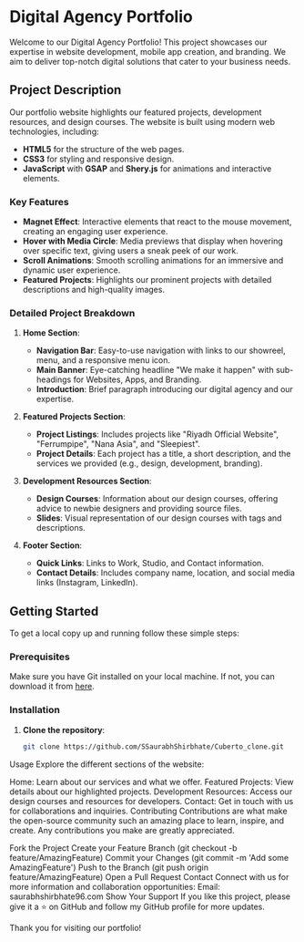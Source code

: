 # Digital Agency Portfolio

Welcome to our Digital Agency Portfolio! This project showcases our expertise in website development, mobile app creation, and branding. We aim to deliver top-notch digital solutions that cater to your business needs.

## Project Description

Our portfolio website highlights our featured projects, development resources, and design courses. The website is built using modern web technologies, including:

- **HTML5** for the structure of the web pages.
- **CSS3** for styling and responsive design.
- **JavaScript** with **GSAP** and **Shery.js** for animations and interactive elements.

### Key Features

- **Magnet Effect**: Interactive elements that react to the mouse movement, creating an engaging user experience.
- **Hover with Media Circle**: Media previews that display when hovering over specific text, giving users a sneak peek of our work.
- **Scroll Animations**: Smooth scrolling animations for an immersive and dynamic user experience.
- **Featured Projects**: Highlights our prominent projects with detailed descriptions and high-quality images.

### Detailed Project Breakdown

1. **Home Section**:
   - **Navigation Bar**: Easy-to-use navigation with links to our showreel, menu, and a responsive menu icon.
   - **Main Banner**: Eye-catching headline "We make it happen" with sub-headings for Websites, Apps, and Branding.
   - **Introduction**: Brief paragraph introducing our digital agency and our expertise.

2. **Featured Projects Section**:
   - **Project Listings**: Includes projects like "Riyadh Official Website", "Ferrumpipe", "Nana Asia", and "Sleepiest".
   - **Project Details**: Each project has a title, a short description, and the services we provided (e.g., design, development, branding).

3. **Development Resources Section**:
   - **Design Courses**: Information about our design courses, offering advice to newbie designers and providing source files.
   - **Slides**: Visual representation of our design courses with tags and descriptions.

4. **Footer Section**:
   - **Quick Links**: Links to Work, Studio, and Contact information.
   - **Contact Details**: Includes company name, location, and social media links (Instagram, LinkedIn).

## Getting Started

To get a local copy up and running follow these simple steps:

### Prerequisites

Make sure you have Git installed on your local machine. If not, you can download it from [here](https://git-scm.com/).

### Installation

1. **Clone the repository**:
   ```sh
   git clone https://github.com/SSaurabhShirbhate/Cuberto_clone.git
Usage
Explore the different sections of the website:

Home: Learn about our services and what we offer.
Featured Projects: View details about our highlighted projects.
Development Resources: Access our design courses and resources for developers.
Contact: Get in touch with us for collaborations and inquiries.
Contributing
Contributions are what make the open-source community such an amazing place to learn, inspire, and create. Any contributions you make are greatly appreciated.

Fork the Project
Create your Feature Branch (git checkout -b feature/AmazingFeature)
Commit your Changes (git commit -m 'Add some AmazingFeature')
Push to the Branch (git push origin feature/AmazingFeature)
Open a Pull Request
Contact
Connect with us for more information and collaboration opportunities:
Email: saurabhshirbhate96.com
Show Your Support
If you like this project, please give it a ⭐️ on GitHub and follow my GitHub profile for more updates.

Thank you for visiting our portfolio!



